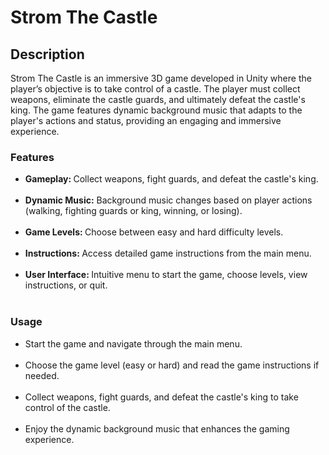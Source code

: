 # Strom The Castle

## Description
Strom The Castle is an immersive 3D game developed in Unity where the player’s objective is to take control of a castle. The player must collect weapons, eliminate the castle guards, and ultimately defeat the castle's king. The game features dynamic background music that adapts to the player's actions and status, providing an engaging and immersive experience.

### Features
<ul>

<li><b>Gameplay: </b>Collect weapons, fight guards, and defeat the castle's king.</li><br>
<li><b>Dynamic Music:</b> Background music changes based on player actions (walking, fighting guards or king, winning, or losing).</li><br>
<li><b>Game Levels: </b>Choose between easy and hard difficulty levels.</li><br>
<li><b>Instructions: </b>Access detailed game instructions from the main menu.</li><br>
<li><b>User Interface: </b> Intuitive menu to start the game, choose levels, view instructions, or quit.</li><br>
</ul>

### Usage
<ul>

<li>Start the game and navigate through the main menu.</li><br>
<li>Choose the game level (easy or hard) and read the game instructions if needed.</li><br>
<li>Collect weapons, fight guards, and defeat the castle's king to take control of the castle.</li><br>
<li>Enjoy the dynamic background music that enhances the gaming experience.</li><br>
</ul>
